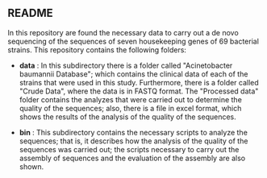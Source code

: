 

## README

In this repository are found the necessary data to carry out a de novo sequencing of the sequences of seven housekeeping genes of 69 bacterial strains. This repository contains the following folders:

- **data** : In this subdirectory there is a folder called "Acinetobacter baumannii Database"; which contains the clinical data of each of the strains that were used in this study. Furthermore, there is a folder called "Crude Data", where the data is in FASTQ format. The "Processed data" folder contains the analyzes that were carried out to determine the quality of the sequences; also, there is a file in excel format, which shows the results of the analysis of the quality of the sequences.

- **bin** : This subdirectory contains the necessary scripts to analyze the sequences; that is, it describes how the analysis of the quality of the sequences was carried out; the scripts necessary to carry out the assembly of sequences and the evaluation of the assembly are also shown.


